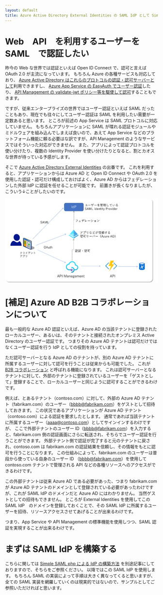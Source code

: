 ```yaml
---
layout: default
title: Azure Active Directory External Identities の SAML IdP として Simple SAML php を登録する
---
```


# Web　API　を利用するユーザーを SAML　で認証したい

昨今の Web な世界では認証といえば Open ID Connect で、認可と言えば OAuth 2.0 が主流になっています。
もちろん Azure の各種サービスも対応しており、
[Azure Active Directory はこれらのプロトコルの認証・認可サーバーとして](https://docs.microsoft.com/ja-jp/azure/active-directory/develop/active-directory-v2-protocols)利用できますし、
[Azure App Service の EasyAuth でユーザー認証](https://docs.microsoft.com/ja-jp/azure/app-service/overview-authentication-authorization)したり、
[API Management の validate-jwt ポリシー等を駆使して認可](https://docs.microsoft.com/ja-jp/azure/api-management/policies/authorize-request-based-on-jwt-claims)することもできます。

ですが、従来エンタープライズの世界ではユーザー認証といえば SAML だったこともあり、現在でも往々にしてユーザー認証は SAML を利用したい需要が一定数あると思います。
ところが前述の App Service は SAML プロトコルに対応していません。
もちろんアプリケーションに SAML が喋れる認証モジュールやミドルウェアを組み込んでしまえば良いので、あえて App Service などのプラットフォーム機能に頼る必要はな訳ですが、API Management のようなサービスではそういった対応ができません。
また、アプリによって認証プロトコルを使い分けたり、複数の Identity Provider を使い分けたりとなると、割とカオスな世界が待っている予感がします。

そこで [Azure Active Directory External Identities](https://docs.microsoft.com/ja-jp/azure/active-directory/external-identities/external-identities-overview) の出番です。
これを利用すると、アプリケーションからは Azure AD と Open ID Connect や OAuth 2.0 を使用した認証・認可だけ構成しておけばよく、Azure AD からはフェデレーションした外部 IdP に認証を任せることが可能です。
前置きが長くなりましたが、こういう↓ことがしたいのです。　

![app auth with saml](./images/overview.png)

# [補足] Azure AD B2B コラボレーションについて

最も一般的な Azure AD 認証といえば、Azure AD の当該テナントに登録されたローカルユーザー、あるいは、そのテナントと接続されたオンプレミス Active Directory のユーザー認証です。
つまりその Azure AD テナントは認可だけではなくユーザー認証を行う IdP としての役割を持っています。

ただ認可サーバーとなる Azure AD のテナントが、別の Azure AD テナントに所属するユーザーに対して認可を行うことは従来からも可能でした。
これが [B2B コラボレーション](https://docs.microsoft.com/ja-jp/azure/active-directory/external-identities/what-is-b2b)
と呼ばれる機能になります。
これは認可サーバーとなるテナントに対して、外部のテナントに登録されているユーザーを「ゲストとして」登録することで、ローカルユーザーと同じように認可することができるわけです。

例えば、とあるテナント（contoso.com）に対して、外部の Azure AD テナント（fabrikam.com）のユーザー（bbbb@fabrikam.com）をゲストとして招待しておきます。
この状況であるアプリケーションが Azure AD テナント（contoso.com）による認証を要求したとします。
通常であれば当該テナントに所属するユーザー（aaaa@contoso.com）としてサインインするわけですが、
ここで外部テナントのユーザー ID（bbbb@fabrikam.com）を入力すると、fabrikam.com 側の認証画面にさらに転送され、そちらでユーザー認証を行うことができます。
外部テナント側で認証が完了すると元のテナントに戻され、contoso.com は fabrikam.com の認証結果を信頼し、その情報をもとに認可を行うことになります。
この仕組みによって、fabrikam.com のユーザーは普段から使っている自身のユーザー ID （bbbb@fabrikam.com）を使用して contoso.com テナントで管理される API などの各種リソースへのアクセスができるわけです。

この外部テナントは従来 Azure AD である必要があった、つまり fabrikam.com が Azure AD テナントのドメインとして登録されている必要があったわけですが、これが SAML IdP のドメインだと Azure AD にはわかりません。
当然ゲストとしての招待もできません。
ところが External Identities を使用してこの SAML IdP　のドメインを登録しておくことで、その SAML IdP に所属するユーザーを招待、リソースアクセスさせてあげることが出来るわけです。

つまり、App Service や API Management の標準機能を使用しつつ、SAML 認証を実現することが出来るわけです。

# まずは SAML IdP を構築する

こちらに関しては [Simple SAML php による IdP の構築方法](../simplesamlphp-on-appservice/) を別途記事にしておりますので、そちらをご参照ください。
以降ではこの SAML IdP を使用します。
もちろん SAML の実装によって手順は大きく異なってくると思いますが、全ての SAML 実装を網羅していくのは現実的ではないので、サンプルとしてご参照いただければと思います。

